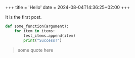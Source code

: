 +++
title = 'Hello'
date = 2024-08-04T14:36:25+02:00
+++

It is the first post.

```python
def some_function(argument):
	for item in items:
		test_items.append(item)
		print("Success!")
```

> some quote here